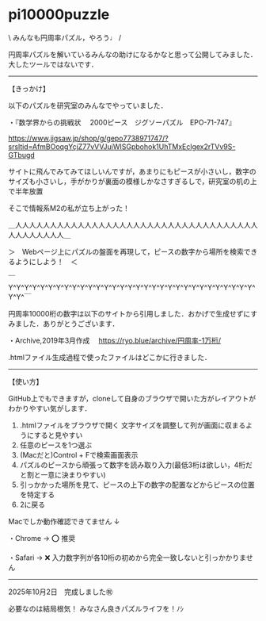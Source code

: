 # pi10000puzzle
\ みんなも円周率パズル，やろう♩ /

円周率パズルを解いているみんなの助けになるかなと思って公開してみました．大したツールではないです．

-----------------------

【きっかけ】

以下のパズルを研究室のみんなでやっていました．

・『数学界からの挑戦状 　2000ピース　ジグソーパズル　EPO-71-747』

https://www.jigsaw.jp/shop/g/gepo7738971747/?srsltid=AfmBOoqgYcjZ77vVVJuiWISGpbohok1UhTMxEclgex2rTVv9S-GTbugd

サイトに飛んでみてみてほしいんですが，あまりにもピースが小さいし，数字のサイズも小さいし，手がかりが裏面の模様しかなさすぎるしで，研究室の机の上で半年放置

そこで情報系M2の私が立ち上がった！

＿人人人人人人人人人人人人人人人人人人人人人人人人人人人人人人人人人人人人人人人人人人人＿

＞　Webページ上にパズルの盤面を再現して，ピースの数字から場所を検索できるようにしよう！　＜

￣Y^Y^Y^Y^Y^Y^Y^Y^Y^Y^Y^Y^Y^Y^Y^Y^Y^Y^Y^Y^Y^Y^Y^Y^Y^Y^Y^Y^Y^Y^Y^Y^Y^￣

円周率10000桁の数字は以下のサイトから引用しました．おかげで生成せずにすみました．ありがとうございます．

・Archive,2019年3月作成　
https://ryo.blue/archive/円周率-1万桁/

.htmlファイル生成過程で使ったファイルはどこかに行きました．

-----------------------

【使い方】

GitHub上でもできますが，cloneして自身のブラウザで開いた方がレイアウトがわかりやすい気がします．

1. .htmlファイルをブラウザで開く 文字サイズを調整して列が画面に収まるようにすると見やすい
2. 任意のピースを1つ選ぶ
3. (Macだと)Control + Fで検索画面表示
4. パズルのピースから頑張って数字を読み取り入力(最低3桁は欲しい，4桁だと割と一意に決まりやすい)
5. 引っかかった場所を見て、ピースの上下の数字の配置などからピースの位置を特定する
6. 2に戻る

Macでしか動作確認できてません ↓

・Chrome → ⭕️ 推奨

・Safari → ❌ 入力数字列が各10桁の初めから完全一致しないと引っかかりません

-----------------------

2025年10月2日　完成しました㊗️



必要なのは結局根気！
みなさん良きパズルライフを！ﾉｼ
